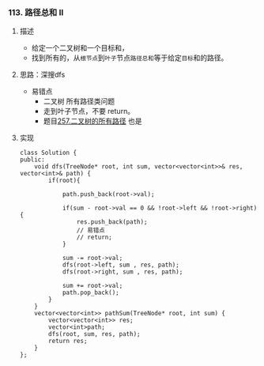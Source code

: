 

### 113. 路径总和 II

1. 描述	
	- 给定一个二叉树和一个目标和，
	- 找到所有的，从`根节点`到`叶子`节点`路径总和`等于给定`目标`和的路径。

2. 思路：深搜dfs	
	- 易错点
		+ 二叉树 所有路径类问题
		+ 走到叶子节点，不要 return。
		+ 题目[257.二叉树的所有路径](https://leetcode-cn.com/submissions/detail/104635044/) 也是

3. 实现
	```
	class Solution {
	public:
		void dfs(TreeNode* root, int sum, vector<vector<int>>& res, vector<int>& path) {
			if(root){

				path.push_back(root->val);

				if(sum - root->val == 0 && !root->left && !root->right){
					res.push_back(path);
					// 易错点
					// return;
				}

				sum -= root->val;
				dfs(root->left, sum , res, path);
				dfs(root->right, sum , res, path);

				sum += root->val;
				path.pop_back();
			}
		}
		vector<vector<int>> pathSum(TreeNode* root, int sum) {
			vector<vector<int>> res;
			vector<int>path;
			dfs(root, sum, res, path);
			return res;
		}
	};
	```
